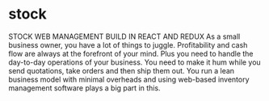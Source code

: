 # stock
STOCK WEB MANAGEMENT BUILD IN REACT AND REDUX As a small business owner, you have a lot of things to juggle. Profitability and cash flow are always at the forefront of your mind. Plus you need to handle the day-to-day operations of your business. You need to make it hum while you send quotations, take orders and then ship them out. You run a lean business model with minimal overheads and using web-based inventory management software plays a big part in this.
